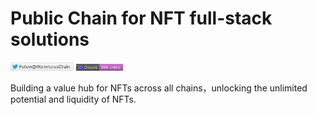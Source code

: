 # Public Chain for NFT full-stack solutions

[<img src=./twitter.png width=20% height=40% />](https://twitter.com/WormholesChain)
[<img src=./discord.png width=15% height=30% />](https://discord.com/invite/N4ksH6tqRX)

Building a value hub for NFTs across all chains，unlocking the unlimited potential and liquidity of NFTs. 

